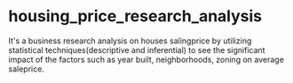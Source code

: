 # housing_price_research_analysis
It's a business research analysis on houses salingprice by utilizing statistical techniques(descriptive and inferential) to see the significant impact of the factors such as year built, neighborhoods, zoning on average saleprice.  
